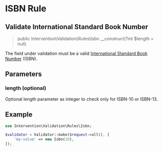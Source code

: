 # ISBN Rule
## Validate International Standard Book Number

> public Intervention\Validation\Rules\Isbn __construct(?int $length = null)

The field under validation must be a valid [International Standard Book Number](https://en.wikipedia.org/wiki/International_Standard_Book_Number) (ISBN).

## Parameters

### length (optional)

Optional length parameter as integer to check only for ISBN-10 or ISBN-13.

## Example

```php
use Intervention\Validation\Rules\Isbn;

$validator = Validator::make($request->all(), [
    'my-value' => new Isbn(10),
]);
```


